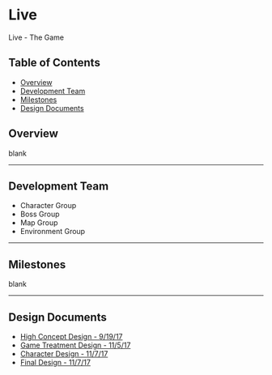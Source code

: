 # Live
Live - The Game

## Table of Contents
* [Overview](https://github.com/sunzhaoyuan/Live#overview)
* [Development Team](https://github.com/sunzhaoyuan/Live#development-team)
* [Milestones](https://github.com/sunzhaoyuan/Live#milestones)
* [Design Documents](https://github.com/sunzhaoyuan/Live#design-documents)

## Overview
blank

---
## Development Team
* Character Group</br>
* Boss Group</br>
* Map Group</br>
* Environment Group</br>

---
## Milestones
blank

---
## Design Documents
* [High Concept Design - 9/19/17](https://docs.google.com/document/d/1wpCacdMKBbEnP7Ra4wrHOTLAepqJmuKE0NaDb579ZYA/edit?usp=sharing)
* [Game Treatment Design - 11/5/17](https://docs.google.com/document/d/1PL06Ba9SCAM4YcWFtEPHgGMdMnZQ6wuJPBbWjuayb7g/edit?usp=sharing)
* [Character Design - 11/7/17](https://docs.google.com/document/d/1rhAnjwBi9XFK3qNYZqG6ZR5dG5z6DB8nasxMySo00-E/edit?usp=sharing)
* [Final Design - 11/7/17](https://docs.google.com/document/d/1yfWS-Z8lqHRV7tB4DJ-dMIYFNMJmhzzkXY5vvijHF94/edit?usp=sharing)

